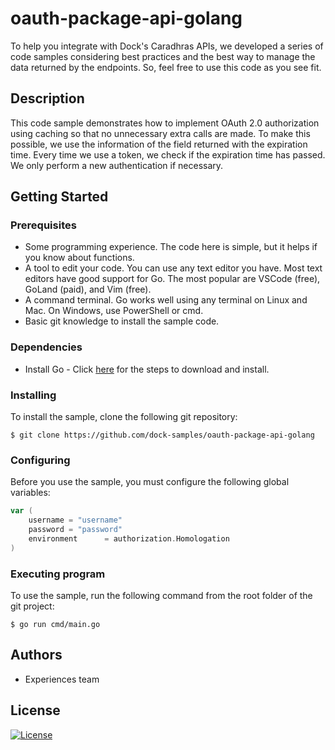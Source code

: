 # oauth-package-api-golang
To help you integrate with Dock's Caradhras APIs, we developed a series of code samples considering best practices and the best way to manage the data returned by the endpoints. So, feel free to use this code as you see fit.
## Description
This code sample demonstrates how to implement OAuth 2.0 authorization using caching so that no unnecessary extra calls are made.
To make this possible, we use the information of the field returned with the expiration time. Every time we use a token, we check if the expiration time has passed. We only perform a new authentication if necessary.
## Getting Started
### Prerequisites
* Some programming experience. The code here is simple, but it helps if you know about functions.
* A tool to edit your code. You can use any text editor you have. Most text editors have good support for Go. The most popular are VSCode (free), GoLand (paid), and Vim (free).
* A command terminal. Go works well using any terminal on Linux and Mac. On Windows, use PowerShell or cmd.
* Basic git knowledge to install the sample code.
### Dependencies
* Install Go - Click <a href="https://go.dev/doc/install">here</a> for the steps to download and install.
### Installing
To install the sample, clone the following git repository:
```
$ git clone https://github.com/dock-samples/oauth-package-api-golang
```
### Configuring
Before you use the sample, you must configure the following global variables:
```go
var (
    username = "username"
    password = "password"
    environment      = authorization.Homologation
)
```
### Executing program
To use the sample, run the following command from the root folder of the git project:
```
$ go run cmd/main.go
```
## Authors
- Experiences team

## License
[![License](https://img.shields.io/badge/License-Apache_2.0-yellowgreen.svg)](https://opensource.org/licenses/Apache-2.0)  